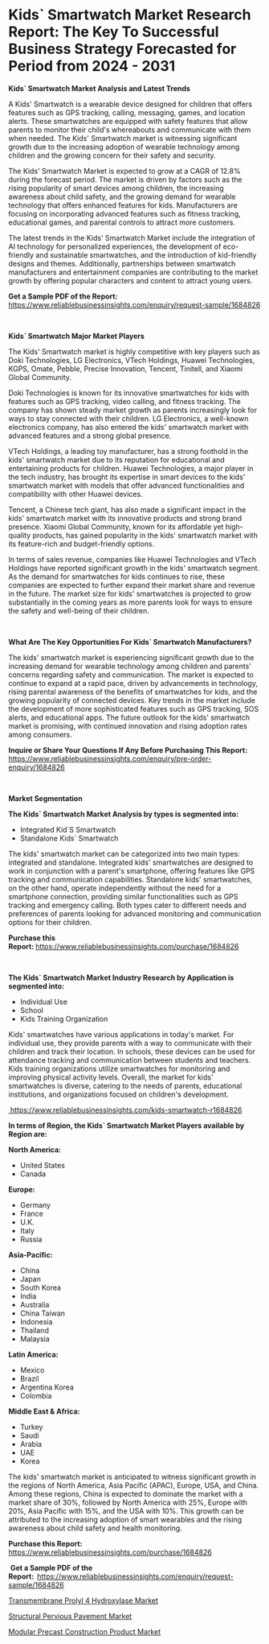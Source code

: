 <p><h1>Kids` Smartwatch Market Research Report: The Key To Successful Business Strategy Forecasted for Period from 2024 - 2031</h1></p><p><strong>Kids` Smartwatch Market Analysis and Latest Trends</strong></p>
<p><p>A Kids' Smartwatch is a wearable device designed for children that offers features such as GPS tracking, calling, messaging, games, and location alerts. These smartwatches are equipped with safety features that allow parents to monitor their child's whereabouts and communicate with them when needed. The Kids' Smartwatch market is witnessing significant growth due to the increasing adoption of wearable technology among children and the growing concern for their safety and security.</p><p>The Kids' Smartwatch Market is expected to grow at a CAGR of 12.8% during the forecast period. The market is driven by factors such as the rising popularity of smart devices among children, the increasing awareness about child safety, and the growing demand for wearable technology that offers enhanced features for kids. Manufacturers are focusing on incorporating advanced features such as fitness tracking, educational games, and parental controls to attract more customers.</p><p>The latest trends in the Kids' Smartwatch Market include the integration of AI technology for personalized experiences, the development of eco-friendly and sustainable smartwatches, and the introduction of kid-friendly designs and themes. Additionally, partnerships between smartwatch manufacturers and entertainment companies are contributing to the market growth by offering popular characters and content to attract young users.</p></p>
<p><strong>Get a Sample PDF of the Report:&nbsp;</strong> <a href="https://www.reliablebusinessinsights.com/enquiry/request-sample/1684826">https://www.reliablebusinessinsights.com/enquiry/request-sample/1684826</a></p>
<p>&nbsp;</p>
<p><strong>Kids` Smartwatch Major Market Players</strong></p>
<p><p>The Kids' Smartwatch market is highly competitive with key players such as Doki Technologies, LG Electronics, VTech Holdings, Huawei Technologies, KGPS, Omate, Pebble, Precise Innovation, Tencent, Tinitell, and Xiaomi Global Community.</p><p>Doki Technologies is known for its innovative smartwatches for kids with features such as GPS tracking, video calling, and fitness tracking. The company has shown steady market growth as parents increasingly look for ways to stay connected with their children. LG Electronics, a well-known electronics company, has also entered the kids' smartwatch market with advanced features and a strong global presence.</p><p>VTech Holdings, a leading toy manufacturer, has a strong foothold in the kids' smartwatch market due to its reputation for educational and entertaining products for children. Huawei Technologies, a major player in the tech industry, has brought its expertise in smart devices to the kids' smartwatch market with models that offer advanced functionalities and compatibility with other Huawei devices.</p><p>Tencent, a Chinese tech giant, has also made a significant impact in the kids' smartwatch market with its innovative products and strong brand presence. Xiaomi Global Community, known for its affordable yet high-quality products, has gained popularity in the kids' smartwatch market with its feature-rich and budget-friendly options.</p><p>In terms of sales revenue, companies like Huawei Technologies and VTech Holdings have reported significant growth in the kids' smartwatch segment. As the demand for smartwatches for kids continues to rise, these companies are expected to further expand their market share and revenue in the future. The market size for kids' smartwatches is projected to grow substantially in the coming years as more parents look for ways to ensure the safety and well-being of their children.</p></p>
<p>&nbsp;</p>
<p><strong>What Are The Key Opportunities For Kids` Smartwatch Manufacturers?</strong></p>
<p><p>The kids' smartwatch market is experiencing significant growth due to the increasing demand for wearable technology among children and parents' concerns regarding safety and communication. The market is expected to continue to expand at a rapid pace, driven by advancements in technology, rising parental awareness of the benefits of smartwatches for kids, and the growing popularity of connected devices. Key trends in the market include the development of more sophisticated features such as GPS tracking, SOS alerts, and educational apps. The future outlook for the kids' smartwatch market is promising, with continued innovation and rising adoption rates among consumers.</p></p>
<p><strong>Inquire or Share Your Questions If Any Before Purchasing This Report:</strong> <a href="https://www.reliablebusinessinsights.com/enquiry/pre-order-enquiry/1684826">https://www.reliablebusinessinsights.com/enquiry/pre-order-enquiry/1684826</a></p>
<p>&nbsp;</p>
<p><strong>Market Segmentation</strong></p>
<p><strong>The Kids` Smartwatch Market Analysis by types is segmented into:</strong></p>
<p><ul><li>Integrated Kid`S Smartwatch</li><li>Standalone Kids` Smartwatch</li></ul></p>
<p><p>The kids' smartwatch market can be categorized into two main types: integrated and standalone. Integrated kids' smartwatches are designed to work in conjunction with a parent's smartphone, offering features like GPS tracking and communication capabilities. Standalone kids' smartwatches, on the other hand, operate independently without the need for a smartphone connection, providing similar functionalities such as GPS tracking and emergency calling. Both types cater to different needs and preferences of parents looking for advanced monitoring and communication options for their children.</p></p>
<p><strong>Purchase this Report:&nbsp;</strong><a href="https://www.reliablebusinessinsights.com/purchase/1684826">https://www.reliablebusinessinsights.com/purchase/1684826</a></p>
<p>&nbsp;</p>
<p><strong>The Kids` Smartwatch Market Industry Research by Application is segmented into:</strong></p>
<p><ul><li>Individual Use</li><li>School</li><li>Kids Training Organization</li></ul></p>
<p><p>Kids' smartwatches have various applications in today's market. For individual use, they provide parents with a way to communicate with their children and track their location. In schools, these devices can be used for attendance tracking and communication between students and teachers. Kids training organizations utilize smartwatches for monitoring and improving physical activity levels. Overall, the market for kids' smartwatches is diverse, catering to the needs of parents, educational institutions, and organizations focused on children's development.</p></p>
<p><a href="https://www.reliablebusinessinsights.com/kids-smartwatch-r1684826">&nbsp;https://www.reliablebusinessinsights.com/kids-smartwatch-r1684826</a></p>
<p><strong>In terms of Region, the Kids` Smartwatch Market Players available by Region are:</strong></p>
<p>
    <p> <strong> North America: </strong>
        <ul>
            <li>United States</li>
            <li>Canada</li>
        </ul>
        </p> 
    <p> <strong> Europe: </strong>
        <ul>
            <li>Germany</li>
            <li>France</li>
            <li>U.K.</li>
            <li>Italy</li>
            <li>Russia</li>
        </ul>
        </p> 
    <p> <strong> Asia-Pacific: </strong>
        <ul>
            <li>China</li>
            <li>Japan</li>
            <li>South Korea</li>
            <li>India</li>
            <li>Australia</li>
            <li>China Taiwan</li>
            <li>Indonesia</li>
            <li>Thailand</li>
            <li>Malaysia</li>
        </ul>
        </p> 
    <p> <strong> Latin America: </strong>
        <ul>
            <li>Mexico</li>
            <li>Brazil</li>
            <li>Argentina Korea</li>
            <li>Colombia</li>
        </ul>
        </p> 
    <p> <strong> Middle East & Africa: </strong>
        <ul>
            <li>Turkey</li>
            <li>Saudi</li>
            <li>Arabia</li>
            <li>UAE</li>
            <li>Korea</li>
        </ul>
    </p>
    </p>
<p><p>The kids' smartwatch market is anticipated to witness significant growth in the regions of North America, Asia Pacific (APAC), Europe, USA, and China. Among these regions, China is expected to dominate the market with a market share of 30%, followed by North America with 25%, Europe with 20%, Asia Pacific with 15%, and the USA with 10%. This growth can be attributed to the increasing adoption of smart wearables and the rising awareness about child safety and health monitoring.</p></p>
<p><strong>Purchase this Report: </strong><a href="https://www.reliablebusinessinsights.com/purchase/1684826">https://www.reliablebusinessinsights.com/purchase/1684826</a></p>
<p>&nbsp;<strong>Get a Sample PDF of the Report:&nbsp;&nbsp;</strong><a href="https://www.reliablebusinessinsights.com/enquiry/request-sample/1684826">https://www.reliablebusinessinsights.com/enquiry/request-sample/1684826</a></p>
<p><strong></strong></p>
<p><p><a href="https://github.com/ksleyeze/Market-Research-Report-List-1/blob/main/transmembrane-prolyl-4-hydroxylase-market.md">Transmembrane Prolyl 4 Hydroxylase Market</a></p><p><a href="https://github.com/eliasMan59/Market-Research-Report-List-1/blob/main/structural-pervious-pavement-market.md">Structural Pervious Pavement Market</a></p><p><a href="https://github.com/MaryamSipes/Market-Research-Report-List-1/blob/main/modular-precast-construction-product-market.md">Modular Precast Construction Product Market</a></p></p>